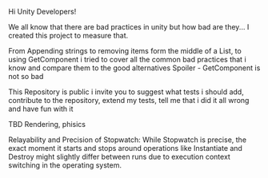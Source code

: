 Hi Unity Developers!
 
We all know that there are bad practices in unity but how bad are they...
I created this project to measure that.

From Appending strings to removing items form the middle of a List, to using GetComponent 
i tried to cover all the common bad practices that i know 
and compare them to the good alternatives 
Spoiler - GetComponent is not so bad

This Repository is public i invite you to suggest what tests i should add, 
contribute to the repository, extend my tests, 
tell me that i did it all wrong and have fun with it 

TBD 
Rendering, phisics

Relayability and Precision of Stopwatch: 
While Stopwatch is precise, the exact moment it starts and stops around operations like Instantiate 
and Destroy might slightly differ between runs due to execution context switching in the operating system.
